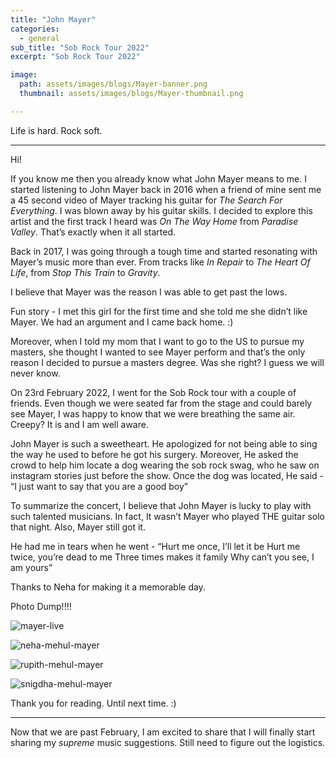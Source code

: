 ```yaml
---
title: "John Mayer"
categories:
  - general
sub_title: "Sob Rock Tour 2022"
excerpt: "Sob Rock Tour 2022"

image: 
  path: assets/images/blogs/Mayer-banner.png
  thumbnail: assets/images/blogs/Mayer-thumbnail.png

---
```


Life is hard. Rock soft.

---

Hi!

If you know me then you already know what John Mayer means to me. I started listening to John Mayer back in 2016 when a friend of mine sent me a 45 second video of Mayer tracking his guitar for _The Search For Everything_. I was blown away by his guitar skills. I decided to explore this artist and the first track I heard was _On The Way Home_ from _Paradise Valley_. That’s exactly when it all started. 

Back in 2017, I was going through a tough time and started resonating with Mayer’s music more than ever. From tracks like _In Repair_ to _The Heart Of Life_, from _Stop This Train_ to _Gravity_. 

I believe that Mayer was the reason I was able to get past the lows. 

Fun story - I met this girl for the first time and she told me she didn’t like Mayer. We had an argument and I came back home. :)

Moreover, when I told my mom that I want to go to the US to pursue my masters, she thought I wanted to see Mayer perform and that’s the only reason I decided to pursue a masters degree. Was she right? I guess we will never know. 

On 23rd February 2022, I went for the Sob Rock tour with a couple of friends. Even though we were seated far from the stage and could barely see Mayer, I was happy to know that we were breathing the same air. Creepy? It is and I am well aware.

John Mayer is such a sweetheart. He apologized for not being able to sing the way he used to before he got his surgery. Moreover, He asked the crowd to help him locate a dog wearing the sob rock swag, who he saw on instagram stories just before the show. Once the dog was located, He said - “I just want to say that you are a good boy”

To summarize the concert, I believe that John Mayer is lucky to play with such talented musicians. In fact, It wasn’t Mayer who played THE guitar solo that night. Also, Mayer still got it. 

He had me in tears when he went - 
“Hurt me once, I’ll let it be
Hurt me twice, you’re dead to me
Three times makes it family
Why can’t you see, I am yours”

Thanks to Neha for making it a memorable day. 

Photo Dump!!!!

![mayer-live](/assets/images/blogs/mayer-live.jpeg)

![neha-mehul-mayer](/assets/images/blogs/neha-mehul-mayer.jpeg)

![rupith-mehul-mayer](/assets/images/blogs/rupith-mehul-mayer.jpeg)

![snigdha-mehul-mayer](/assets/images/blogs/snigdha-mehul-mayer.jpeg)

Thank you for reading. Until next time. :)

---

Now that we are past February, I am excited to share that I will finally start sharing my _supreme_ music suggestions. Still need to figure out the logistics. 
